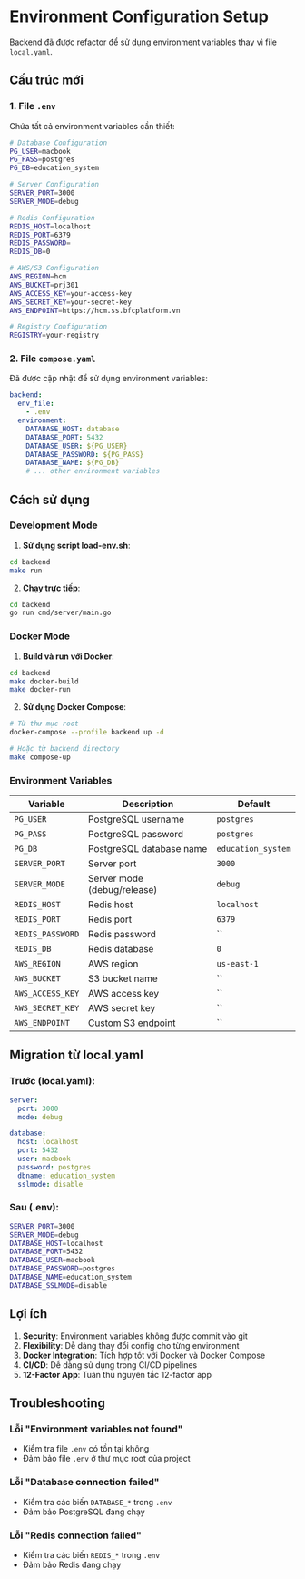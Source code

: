 # Environment Configuration Setup

Backend đã được refactor để sử dụng environment variables thay vì file `local.yaml`.

## Cấu trúc mới

### 1. File `.env`

Chứa tất cả environment variables cần thiết:

```bash
# Database Configuration
PG_USER=macbook
PG_PASS=postgres
PG_DB=education_system

# Server Configuration
SERVER_PORT=3000
SERVER_MODE=debug

# Redis Configuration
REDIS_HOST=localhost
REDIS_PORT=6379
REDIS_PASSWORD=
REDIS_DB=0

# AWS/S3 Configuration
AWS_REGION=hcm
AWS_BUCKET=prj301
AWS_ACCESS_KEY=your-access-key
AWS_SECRET_KEY=your-secret-key
AWS_ENDPOINT=https://hcm.ss.bfcplatform.vn

# Registry Configuration
REGISTRY=your-registry
```

### 2. File `compose.yaml`

Đã được cập nhật để sử dụng environment variables:

```yaml
backend:
  env_file:
    - .env
  environment:
    DATABASE_HOST: database
    DATABASE_PORT: 5432
    DATABASE_USER: ${PG_USER}
    DATABASE_PASSWORD: ${PG_PASS}
    DATABASE_NAME: ${PG_DB}
    # ... other environment variables
```

## Cách sử dụng

### Development Mode

1. **Sử dụng script load-env.sh**:

```bash
cd backend
make run
```

2. **Chạy trực tiếp**:

```bash
cd backend
go run cmd/server/main.go
```

### Docker Mode

1. **Build và run với Docker**:

```bash
cd backend
make docker-build
make docker-run
```

2. **Sử dụng Docker Compose**:

```bash
# Từ thư mục root
docker-compose --profile backend up -d

# Hoặc từ backend directory
make compose-up
```

### Environment Variables

| Variable         | Description                 | Default            |
| ---------------- | --------------------------- | ------------------ |
| `PG_USER`        | PostgreSQL username         | `postgres`         |
| `PG_PASS`        | PostgreSQL password         | `postgres`         |
| `PG_DB`          | PostgreSQL database name    | `education_system` |
| `SERVER_PORT`    | Server port                 | `3000`             |
| `SERVER_MODE`    | Server mode (debug/release) | `debug`            |
| `REDIS_HOST`     | Redis host                  | `localhost`        |
| `REDIS_PORT`     | Redis port                  | `6379`             |
| `REDIS_PASSWORD` | Redis password              | ``                 |
| `REDIS_DB`       | Redis database              | `0`                |
| `AWS_REGION`     | AWS region                  | `us-east-1`        |
| `AWS_BUCKET`     | S3 bucket name              | ``                 |
| `AWS_ACCESS_KEY` | AWS access key              | ``                 |
| `AWS_SECRET_KEY` | AWS secret key              | ``                 |
| `AWS_ENDPOINT`   | Custom S3 endpoint          | ``                 |

## Migration từ local.yaml

### Trước (local.yaml):

```yaml
server:
  port: 3000
  mode: debug

database:
  host: localhost
  port: 5432
  user: macbook
  password: postgres
  dbname: education_system
  sslmode: disable
```

### Sau (.env):

```bash
SERVER_PORT=3000
SERVER_MODE=debug
DATABASE_HOST=localhost
DATABASE_PORT=5432
DATABASE_USER=macbook
DATABASE_PASSWORD=postgres
DATABASE_NAME=education_system
DATABASE_SSLMODE=disable
```

## Lợi ích

1. **Security**: Environment variables không được commit vào git
2. **Flexibility**: Dễ dàng thay đổi config cho từng environment
3. **Docker Integration**: Tích hợp tốt với Docker và Docker Compose
4. **CI/CD**: Dễ dàng sử dụng trong CI/CD pipelines
5. **12-Factor App**: Tuân thủ nguyên tắc 12-factor app

## Troubleshooting

### Lỗi "Environment variables not found"

- Kiểm tra file `.env` có tồn tại không
- Đảm bảo file `.env` ở thư mục root của project

### Lỗi "Database connection failed"

- Kiểm tra các biến `DATABASE_*` trong `.env`
- Đảm bảo PostgreSQL đang chạy

### Lỗi "Redis connection failed"

- Kiểm tra các biến `REDIS_*` trong `.env`
- Đảm bảo Redis đang chạy
